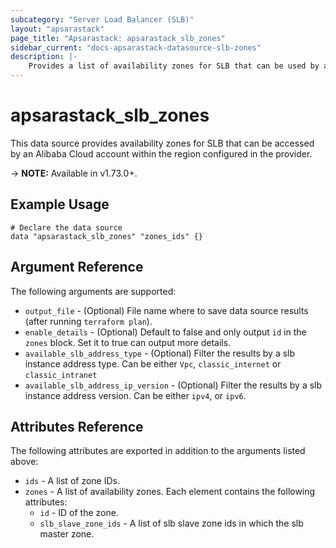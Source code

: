 ```yaml
---
subcategory: "Server Load Balancer (SLB)"
layout: "apsarastack"
page_title: "Apsarastack: apsarastack_slb_zones"
sidebar_current: "docs-apsarastack-datasource-slb-zones"
description: |-
    Provides a list of availability zones for SLB that can be used by an Alibaba Cloud account.
---
```


# apsarastack\_slb\_zones

This data source provides availability zones for SLB that can be accessed by an Alibaba Cloud account within the region configured in the provider.

-> **NOTE:** Available in v1.73.0+.

## Example Usage

```
# Declare the data source
data "apsarastack_slb_zones" "zones_ids" {}
```

## Argument Reference

The following arguments are supported:

* `output_file` - (Optional) File name where to save data source results (after running `terraform plan`).
* `enable_details` - (Optional) Default to false and only output `id` in the `zones` block. Set it to true can output more details.
* `available_slb_address_type` - (Optional) Filter the results by a slb instance address type. Can be either `Vpc`, `classic_internet` or `classic_intranet`
* `available_slb_address_ip_version` - (Optional) Filter the results by a slb instance address version. Can be either `ipv4`, or `ipv6`.

## Attributes Reference

The following attributes are exported in addition to the arguments listed above:

* `ids` - A list of zone IDs.
* `zones` - A list of availability zones. Each element contains the following attributes:
  * `id` - ID of the zone.
  * `slb_slave_zone_ids` - A list of slb slave zone ids in which the slb master zone.

